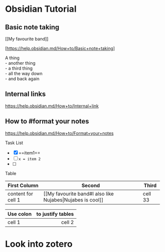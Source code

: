 # Obsidian Tutorial
## Basic note taking
[[My favourite band]]


[https://help.obsidian.md/How+to/Basic+note+taking]

A thing   
	- another thing   
		- a third thing  
			- all the way down  
		- and back again  

## Internal links
https://help.obsidian.md/How+to/Internal+link

## How to #format your notes

https://help.obsidian.md/How+to/Format+your+notes 

Task List
- [x] ==item1== 
- [ ]  `x = item 2`
- [ ] 

Table 

First Column | Second | Third
----------|----------|--------
content for cell 1 | [[My favourite band#I also like Nujabes\|Nujabes is cool]] | cell 33


Use colon | to justify tables
:----------|---------:
cell 1 | cell 2



# Look into zotero

